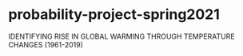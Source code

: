 # probability-project-spring2021
IDENTIFYING RISE IN GLOBAL WARMING THROUGH TEMPERATURE CHANGES (1961-2019)
